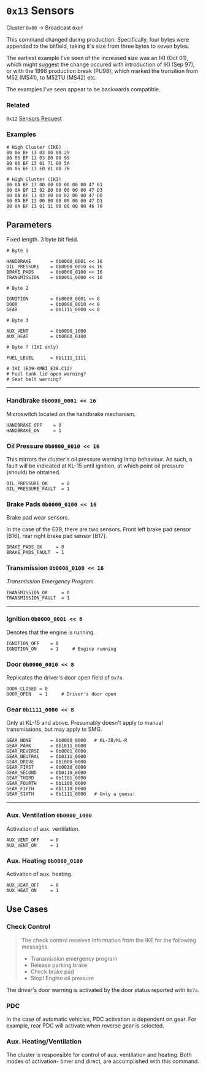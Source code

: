 # `0x13` Sensors

Cluster `0x80` → Broadcast `0xbf`

This command changed during production. Specifically, four bytes were appended to the bitfield, taking it's size from three bytes to seven bytes.

The earliest example I've seen of the increased size was an IKI (Oct 01), which might suggest the change occured with introduction of IKI (Sep 97), or with the 1998 production break (PU98), which marked the transition from M52 (MS41), to M52TU (MS42) etc.

The examples I've seen appear to be backwards compatible.

### Related

`0x12` [Sensors Request](12.md)

### Examples

    # High Cluster (IKE)
    80 06 BF 13 03 00 00 29
    80 06 BF 13 03 B0 00 99
    80 06 BF 13 01 71 00 5A
    80 06 BF 13 E0 B1 00 7B
    
    # High Cluster (IKI)
    80 0A BF 13 00 00 00 00 00 00 47 61
    80 0A BF 13 02 B0 00 00 00 00 47 D3
    80 0A BF 13 03 B0 00 02 00 00 47 D0
    80 0A BF 13 00 B0 00 00 00 00 47 D1
    80 0A BF 13 01 11 00 00 00 00 46 70


## Parameters

Fixed length. 3 byte bit field.
    
    # Byte 1

    HANDBRAKE       = 0b0000_0001 << 16
    OIL_PRESSURE    = 0b0000_0010 << 16
    BRAKE_PADS      = 0b0000_0100 << 16
    TRANSMISSION    = 0b0001_0000 << 16

    # Byte 2

    IGNITION        = 0b0000_0001 << 8
    DOOR            = 0b0000_0010 << 8
    GEAR            = 0b1111_0000 << 8
    
    # Byte 3

    AUX_VENT        = 0b0000_1000
    AUX_HEAT        = 0b0000_0100
    
    # Byte 7 (IKI only)

    FUEL_LEVEL      = 0b1111_1111
    
    # IKI (E39-KMBI_E38.C12)
    # Fuel tank lid open warning?
    # Seat belt warning?

---

### Handbrake `0b0000_0001 << 16`

Microswitch located on the handbrake mechanism.

    HANDBRAKE_OFF    = 0
    HANDBRAKE_ON     = 1

### Oil Pressure `0b0000_0010 << 16`

This mirrors the cluster's oil pressure warning lamp behaviour. As such, a fault will be indicated at KL-15 until ignition, at which point oil pressure (should) be obtained.

    OIL_PRESSURE_OK     = 0
    OIL_PRESSURE_FAULT  = 1
    
### Brake Pads `0b0000_0100 << 16`

Brake pad wear sensors.

In the case of the E39, there are two sensors. Front left brake pad sensor [B16], rear right brake pad sensor [B17].

    BRAKE_PADS_OK     = 0
    BRAKE_PADS_FAULT  = 1

### Transmission `0b0000_0100 << 16`

*Transmission Emergency Program*.

    TRANSMISSION_OK     = 0
    TRANSMISSION_FAULT  = 1
   
---

### Ignition `0b0000_0001 << 8`

Denotes that the engine is running.

    IGNITION_OFF    = 0
    IGNITION_ON     = 1     # Engine running

### Door `0b0000_0010 << 8`

Replicates the driver's door open field of `0x7a`.

    DOOR_CLOSED = 0
    DOOR_OPEN   = 1     # Driver's door open

### Gear `0b1111_0000 << 8`

Only at KL-15 and above. Presumably doesn't apply to manual transmissions, but may apply to SMG.

    GEAR_NONE       = 0b0000_0000   # KL-30/KL-R
    GEAR_PARK       = 0b1011_0000
    GEAR_REVERSE    = 0b0001_0000
    GEAR_NEUTRAL    = 0b0111_0000
    GEAR_DRIVE      = 0b1000_0000
    GEAR_FIRST      = 0b0010_0000
    GEAR_SECOND     = 0b0110_0000
    GEAR_THIRD      = 0b1101_0000
    GEAR_FOURTH     = 0b1100_0000
    GEAR_FIFTH      = 0b1110_0000
    GEAR_SIXTH      = 0b1111_0000   # Only a guess!

---

### Aux. Ventilation `0b0000_1000`

Activation of aux. ventilation.

    AUX_VENT_OFF    = 0
    AUX_VENT_ON     = 1

### Aux. Heating `0b0000_0100`

Activation of aux. heating.

    AUX_HEAT_OFF    = 0
    AUX_HEAT_ON     = 1

## Use Cases

### Check Control

> The check control receives information from the IKE for the following messages.
>
> - Transmission emergency program
> - Release parking brake
> - Check brake pad
> - Stop! Engine oil pressure

The driver's door warning is activated by the door status reported with `0x7a`.

### PDC

In the case of automatic vehicles, PDC activation is dependent on gear. For example, rear PDC will activate when reverse gear is selected.

### Aux. Heating/Ventilation

The cluster is responsible for control of aux. ventilation and heating. Both modes of activation- timer and direct, are accomplished with this command.
